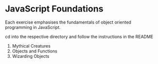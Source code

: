 # JavaScript Foundations

Each exercise emphasises the fundamentals of object oriented programming in JavaScript.

cd into the respective directory and follow the instructions in the README  

1. Mythical Creatures
2. Objects and Functions
3. Wizarding Objects 
